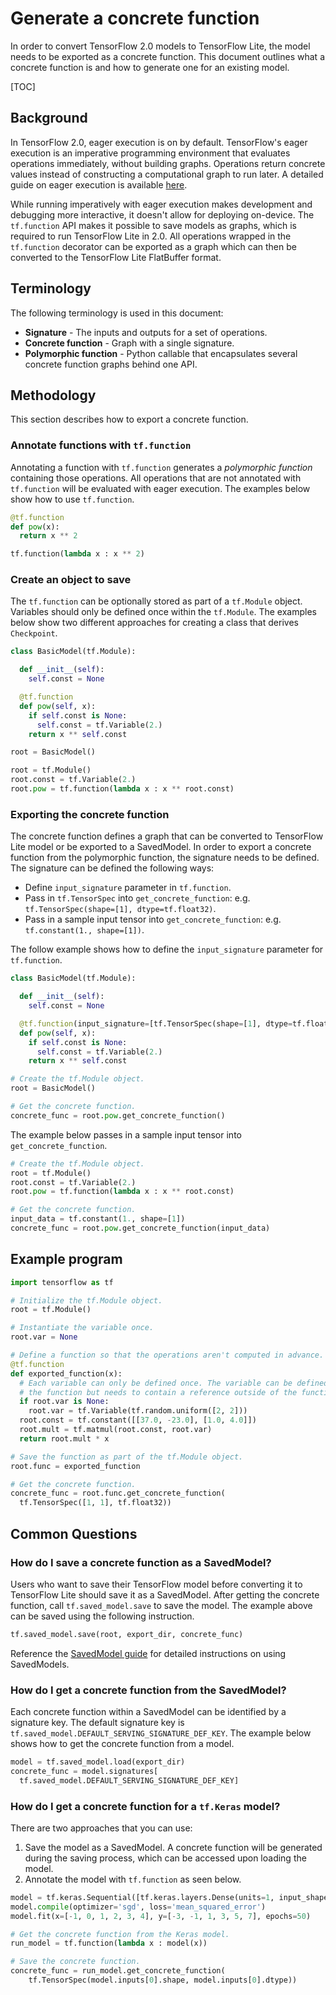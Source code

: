 # Generate a concrete function

In order to convert TensorFlow 2.0 models to TensorFlow Lite, the model needs to
be exported as a concrete function. This document outlines what a concrete
function is and how to generate one for an existing model.

[TOC]

## Background

In TensorFlow 2.0, eager execution is on by default. TensorFlow's eager
execution is an imperative programming environment that evaluates operations
immediately, without building graphs. Operations return concrete values instead
of constructing a computational graph to run later. A detailed guide on eager
execution is available
[here](https://github.com/uve/docs/blob/master/site/en/r2/guide/eager.ipynb).

While running imperatively with eager execution makes development and debugging
more interactive, it doesn't allow for deploying on-device. The `tf.function`
API makes it possible to save models as graphs, which is required to run
TensorFlow Lite in 2.0. All operations wrapped in the `tf.function` decorator
can be exported as a graph which can then be converted to the TensorFlow Lite
FlatBuffer format.

## Terminology

The following terminology is used in this document:

*   **Signature** - The inputs and outputs for a set of operations.
*   **Concrete function** - Graph with a single signature.
*   **Polymorphic function** - Python callable that encapsulates several
    concrete function graphs behind one API.

## Methodology

This section describes how to export a concrete function.

### Annotate functions with `tf.function`

Annotating a function with `tf.function` generates a *polymorphic function*
containing those operations. All operations that are not annotated with
`tf.function` will be evaluated with eager execution. The examples below show
how to use `tf.function`.

```python
@tf.function
def pow(x):
  return x ** 2
```

```python
tf.function(lambda x : x ** 2)
```

### Create an object to save

The `tf.function` can be optionally stored as part of a `tf.Module` object.
Variables should only be defined once within the `tf.Module`. The examples below
show two different approaches for creating a class that derives `Checkpoint`.

```python
class BasicModel(tf.Module):

  def __init__(self):
    self.const = None

  @tf.function
  def pow(self, x):
    if self.const is None:
      self.const = tf.Variable(2.)
    return x ** self.const

root = BasicModel()
```

```python
root = tf.Module()
root.const = tf.Variable(2.)
root.pow = tf.function(lambda x : x ** root.const)
```

### Exporting the concrete function

The concrete function defines a graph that can be converted to TensorFlow Lite
model or be exported to a SavedModel. In order to export a concrete function
from the polymorphic function, the signature needs to be defined. The signature
can be defined the following ways:

*   Define `input_signature` parameter in `tf.function`.
*   Pass in `tf.TensorSpec` into `get_concrete_function`: e.g.
    `tf.TensorSpec(shape=[1], dtype=tf.float32)`.
*   Pass in a sample input tensor into `get_concrete_function`: e.g.
    `tf.constant(1., shape=[1])`.

The follow example shows how to define the `input_signature` parameter for
`tf.function`.

```python
class BasicModel(tf.Module):

  def __init__(self):
    self.const = None

  @tf.function(input_signature=[tf.TensorSpec(shape=[1], dtype=tf.float32)])
  def pow(self, x):
    if self.const is None:
      self.const = tf.Variable(2.)
    return x ** self.const

# Create the tf.Module object.
root = BasicModel()

# Get the concrete function.
concrete_func = root.pow.get_concrete_function()
```

The example below passes in a sample input tensor into `get_concrete_function`.

```python
# Create the tf.Module object.
root = tf.Module()
root.const = tf.Variable(2.)
root.pow = tf.function(lambda x : x ** root.const)

# Get the concrete function.
input_data = tf.constant(1., shape=[1])
concrete_func = root.pow.get_concrete_function(input_data)
```

## Example program

```python
import tensorflow as tf

# Initialize the tf.Module object.
root = tf.Module()

# Instantiate the variable once.
root.var = None

# Define a function so that the operations aren't computed in advance.
@tf.function
def exported_function(x):
  # Each variable can only be defined once. The variable can be defined within
  # the function but needs to contain a reference outside of the function.
  if root.var is None:
    root.var = tf.Variable(tf.random.uniform([2, 2]))
  root.const = tf.constant([[37.0, -23.0], [1.0, 4.0]])
  root.mult = tf.matmul(root.const, root.var)
  return root.mult * x

# Save the function as part of the tf.Module object.
root.func = exported_function

# Get the concrete function.
concrete_func = root.func.get_concrete_function(
  tf.TensorSpec([1, 1], tf.float32))
```

## Common Questions

### How do I save a concrete function as a SavedModel?

Users who want to save their TensorFlow model before converting it to TensorFlow
Lite should save it as a SavedModel. After getting the concrete function, call
`tf.saved_model.save` to save the model. The example above can be saved using
the following instruction.

```python
tf.saved_model.save(root, export_dir, concrete_func)
```

Reference the
[SavedModel guide](https://github.com/uve/docs/blob/master/site/en/r2/guide/saved_model.ipynb)
for detailed instructions on using SavedModels.

### How do I get a concrete function from the SavedModel?

Each concrete function within a SavedModel can be identified by a signature key.
The default signature key is `tf.saved_model.DEFAULT_SERVING_SIGNATURE_DEF_KEY`.
The example below shows how to get the concrete function from a model.

```python
model = tf.saved_model.load(export_dir)
concrete_func = model.signatures[
  tf.saved_model.DEFAULT_SERVING_SIGNATURE_DEF_KEY]
```

### How do I get a concrete function for a `tf.Keras` model?

There are two approaches that you can use:

1.  Save the model as a SavedModel. A concrete function will be generated during
    the saving process, which can be accessed upon loading the model.
2.  Annotate the model with `tf.function` as seen below.

```python
model = tf.keras.Sequential([tf.keras.layers.Dense(units=1, input_shape=[1])])
model.compile(optimizer='sgd', loss='mean_squared_error')
model.fit(x=[-1, 0, 1, 2, 3, 4], y=[-3, -1, 1, 3, 5, 7], epochs=50)

# Get the concrete function from the Keras model.
run_model = tf.function(lambda x : model(x))

# Save the concrete function.
concrete_func = run_model.get_concrete_function(
    tf.TensorSpec(model.inputs[0].shape, model.inputs[0].dtype))
```
